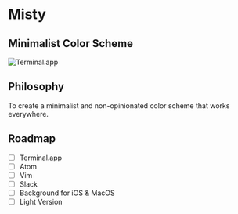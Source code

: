 # Misty
## Minimalist Color Scheme

![Terminal.app](screenshot.png)

## Philosophy
To create a minimalist and non-opinionated color scheme that works everywhere.

## Roadmap

- [ ] Terminal.app
- [ ] Atom
- [ ] Vim
- [ ] Slack
- [ ] Background for iOS & MacOS
- [ ] Light Version
